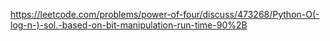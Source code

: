 https://leetcode.com/problems/power-of-four/discuss/473268/Python-O(-log-n-)-sol.-based-on-bit-manipulation-run-time-90%2B